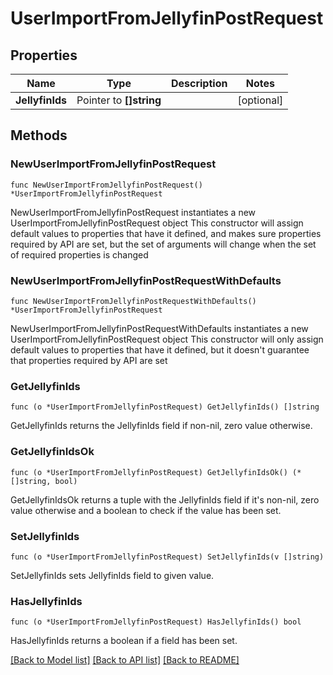 # UserImportFromJellyfinPostRequest

## Properties

Name | Type | Description | Notes
------------ | ------------- | ------------- | -------------
**JellyfinIds** | Pointer to **[]string** |  | [optional] 

## Methods

### NewUserImportFromJellyfinPostRequest

`func NewUserImportFromJellyfinPostRequest() *UserImportFromJellyfinPostRequest`

NewUserImportFromJellyfinPostRequest instantiates a new UserImportFromJellyfinPostRequest object
This constructor will assign default values to properties that have it defined,
and makes sure properties required by API are set, but the set of arguments
will change when the set of required properties is changed

### NewUserImportFromJellyfinPostRequestWithDefaults

`func NewUserImportFromJellyfinPostRequestWithDefaults() *UserImportFromJellyfinPostRequest`

NewUserImportFromJellyfinPostRequestWithDefaults instantiates a new UserImportFromJellyfinPostRequest object
This constructor will only assign default values to properties that have it defined,
but it doesn't guarantee that properties required by API are set

### GetJellyfinIds

`func (o *UserImportFromJellyfinPostRequest) GetJellyfinIds() []string`

GetJellyfinIds returns the JellyfinIds field if non-nil, zero value otherwise.

### GetJellyfinIdsOk

`func (o *UserImportFromJellyfinPostRequest) GetJellyfinIdsOk() (*[]string, bool)`

GetJellyfinIdsOk returns a tuple with the JellyfinIds field if it's non-nil, zero value otherwise
and a boolean to check if the value has been set.

### SetJellyfinIds

`func (o *UserImportFromJellyfinPostRequest) SetJellyfinIds(v []string)`

SetJellyfinIds sets JellyfinIds field to given value.

### HasJellyfinIds

`func (o *UserImportFromJellyfinPostRequest) HasJellyfinIds() bool`

HasJellyfinIds returns a boolean if a field has been set.


[[Back to Model list]](../README.md#documentation-for-models) [[Back to API list]](../README.md#documentation-for-api-endpoints) [[Back to README]](../README.md)



